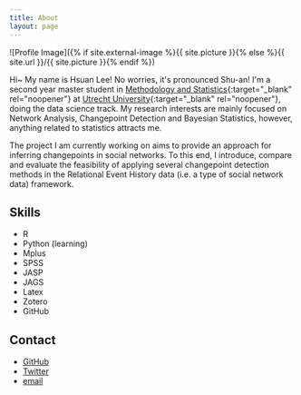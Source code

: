 ```yaml
---
title: About
layout: page
---
```

![Profile Image]({% if site.external-image %}{{ site.picture }}{% else %}{{ site.url }}/{{ site.picture }}{% endif %})

Hi~ My name is Hsuan Lee! No worries, it's pronounced Shu-an! I'm a second year master student in [Methodology and Statistics](https://www.uu.nl/en/organisation/methodology-and-statistics){:target="_blank" rel="noopener"} at [Utrecht University](https://uu.nl/en){:target="_blank" rel="noopener"}, doing the data science track. My research interests are mainly focused on Network Analysis, Changepoint Detection and Bayesian Statistics, however, anything related to statistics attracts me.

The project I am currently working on aims to provide an approach for inferring changepoints in social networks. To this end, I introduce, compare and evaluate the feasibility of applying several changepoint detection methods in the Relational Event History data (i.e. a type of social network data) framework.

<h2>Skills</h2>

<ul class="skill-list">
	<li> R </li>
	<li> Python (learning) </li>
	<li> Mplus </li>
    <li> SPSS </li>
	<li> JASP</li>
	<li> JAGS</li>
	<li> Latex </li>
	<li> Zotero </li>
	<li> GitHub </li>
</ul>

<h2>Contact</h2>

<ul>
	<li><a href="https://github.com/HsuanLee01">GitHub</a></li>
	<li><a href="https://twitter.com/HsuanLee10">Twitter</a></li>
	<li><a href="h.lee@uu.nl">email</a></li>
</ul>

